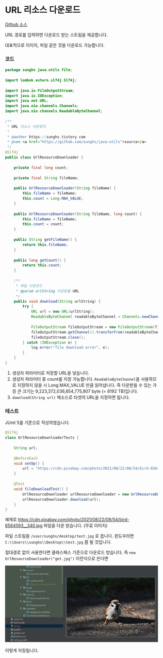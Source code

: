 # URL 리소스 다운로드

[Github 소스](https://github.com/sunghs/java-utils) 

URL 경로를 입력하면 다운로드 받는 스트림을 제공합니다.

대표적으로 이미지, 파일 같은 것을 다운로드 가능합니다.


### 코드
```java
package sunghs.java.utils.file;

import lombok.extern.slf4j.Slf4j;

import java.io.FileOutputStream;
import java.io.IOException;
import java.net.URL;
import java.nio.channels.Channels;
import java.nio.channels.ReadableByteChannel;

/**
 * URL 리소스 다운로더
 *
 * @author https://sunghs.tistory.com
 * @see <a href="https://github.com/sunghs/java-utils">source</a>
 */
@Slf4j
public class UrlResourceDownloader {

    private final long count;

    private final String fileName;

    public UrlResourceDownloader(String fileName) {
        this.fileName = fileName;
        this.count = Long.MAX_VALUE;
    }

    public UrlResourceDownloader(String fileName, long count) {
        this.fileName = fileName;
        this.count = count;
    }

    public String getFileName() {
        return this.fileName;
    }

    public long getCount() {
        return this.count;
    }

    /**
     * 파일 다운로드
     * @param urlString 다운받을 URL
     */
    public void download(String urlString) {
        try {
            URL url = new URL(urlString);
            ReadableByteChannel readableByteChannel = Channels.newChannel(url.openStream());

            FileOutputStream fileOutputStream = new FileOutputStream(fileName);
            fileOutputStream.getChannel().transferFrom(readableByteChannel, 0, count);
            fileOutputStream.close();
        } catch (IOException e) {
            log.error("file download error", e);
        }
    }
}

```

1. 생성자 파라미터로 저장할 URL을 넣습니다.
2. 생성자 파라미터 중 count를 지정 가능합니다. ```ReadableByteChannel```을 사용하므로 지정하지 않을 시 Long.MAX_VALUE 만큼 읽어냅니다. 즉 다운받을 수 있는 가장 큰 크기는 9,223,372,036,854,775,807 byte (= 8192 TB)입니다. 
3. ```download(String url)``` 메소드로 타겟의 URL을 지정하면 됩니다.

### 테스트
JUnit 5를 기준으로 작성하였습니다.

```java
@Slf4j
class UrlResourceDownloaderTests {

    String url;

    @BeforeEach
    void setUp() {
        url = "https://cdn.pixabay.com/photo/2021/08/22/08/54/bird-6564593__340.jpg";
    }

    @Test
    void fileDownloadTest() {
        UrlResourceDownloader urlResourceDownloader = new UrlResourceDownloader("/user/sunghs/desktop/test.jpg");
        urlResourceDownloader.download(url);
    }
}
```

예제로 https://cdn.pixabay.com/photo/2021/08/22/08/54/bird-6564593__340.jpg 파일을 다운 받습니다. (무료 이미지)

파일 스트림을 ```/user/sunghs/desktop/test.jpg``` 로 씁니다. 윈도우라면 ```C:\\Users\\sunghs\\Desktop\\test.jpg``` 쯤 될 것입니다.

절대경로 없이 사용한다면 클래스패스 기준으로 다운로드 받습니다. 즉 ```new UrlResourceDownloader("get.jpg")``` 이런식으로 쓴다면

![](./../../../static/Language/Java/getjpg.png)

이렇게 저장됩니다.

